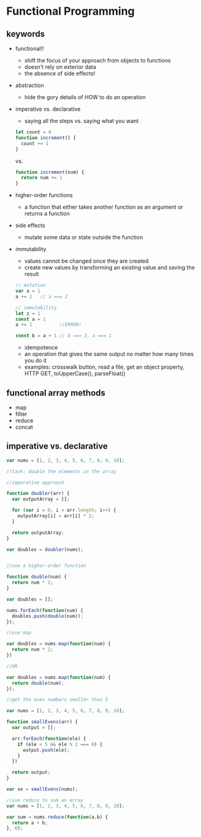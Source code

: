 # Functional Programming

## keywords
- functional!!
  - shift the focus of your approach from objects to functions
  - doesn't rely on exterior data
  - the absence of side effects!
- abstraction
  - hide the gory details of HOW to do an operation
- imperative vs. declarative
  - saying all the steps vs. saying what you want
  ```javascript
  let count = 0
  function increment() {
    count += 1
  }
  ```
  vs.
  ```javascript
  function increment(num) {
    return num += 1
  }
  ```

- higher-order functions
  - a function that either takes another function as an argument or returns a function
- side effects
  - mutate some data or state outside the function
- immutability
  - values cannot be changed once they are created
  - create new values by transforming an existing value and saving the result

  ```javascript
  // mutation
  var a = 1
  a += 1   // a === 2

  // immutability
  let z = 1
  const a = 1
  a += 1          //ERROR!

  const b = a + 1 // b === 2, a === 1
  ```
  - idempotence
  - an operation that gives the same output no matter how many times you do it
  - examples: crosswalk button, read a file, get an object property, HTTP GET, toUpperCase(), parseFloat()


## functional array methods
- map
- filter
- reduce
- concat

## imperative vs. declarative

```javascript
var nums = [1, 2, 3, 4, 5, 6, 7, 8, 9, 10];

//task: double the elements in the array

//imperative approach

function doubler(arr) {
  var outputArray = [];

  for (var i = 0; i < arr.length; i++) {
    outputArray[i] = arr[i] * 2;
  }

  return outputArray;
}

var doubles = doubler(nums);


//use a higher-order function

function double(num) {
  return num * 2;
}

var doubles = [];

nums.forEach(function(num) {
  doubles.push(double(num));
});

//use map

var doubles = nums.map(function(num) {
  return num * 2;
})

//OR

var doubles = nums.map(function(num) {
  return double(num);
});
```

```javascript
//get the even numbers smaller than 5

var nums = [1, 2, 3, 4, 5, 6, 7, 8, 9, 10];

function smallEvens(arr) {
  var output = [];

  arr.forEach(function(ele) {
    if (ele < 5 && ele % 2 === 0) {
      output.push(ele);
    }
  })

  return output;
}

var se = smallEvens(nums);

```

```javascript
//use reduce to sum an array
var nums = [1, 2, 3, 4, 5, 6, 7, 8, 9, 10];

var sum = nums.reduce(function(a,b) {
  return a + b;
}, 0);
```
